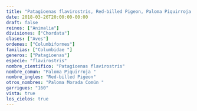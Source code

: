 ```yaml
---
title: "Patagioenas flavirostris, Red-billed Pigeon, Paloma Piquirroja "
date: 2018-03-26T20:00:00-00:00
draft: false
reinos: ["Animalia"]
divisiones: ["Chordata"]
clases: ["Aves"]
ordenes: ["Columbiformes"]
familias: ["Columbidae "]
generos: ["Patagioenas"]
especie: "flavirostris"
nombre_cientifico: "Patagioenas flavirostris"
nombre_comun: "Paloma Piquirroja "
nombre_ingles: "Red-billed Pigeon"
otros_nombres: "Paloma Morada Común "
garrigues: "160"
vista: true
los_cielos: true
---
```

